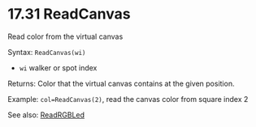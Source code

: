 # 17.31 ReadCanvas

Read color from the virtual canvas

Syntax: `ReadCanvas(wi)`

* `wi` walker or spot index 

Returns: Color that the virtual canvas contains at the given position.

Example: `col=ReadCanvas(2)`, read the canvas color from square index 2

See also: [ReadRGBLed](/17-api-native-functions/1732-readrgbled.md)

